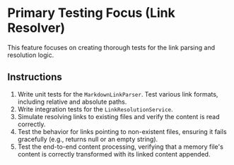 # Primary Testing Focus (Link Resolver)

This feature focuses on creating thorough tests for the link parsing and resolution logic.

## Instructions

1.  Write unit tests for the `MarkdownLinkParser`. Test various link formats, including relative and absolute paths.
2.  Write integration tests for the `LinkResolutionService`.
3.  Simulate resolving links to existing files and verify the content is read correctly.
4.  Test the behavior for links pointing to non-existent files, ensuring it fails gracefully (e.g., returns null or an empty string).
5.  Test the end-to-end content processing, verifying that a memory file's content is correctly transformed with its linked content appended.
